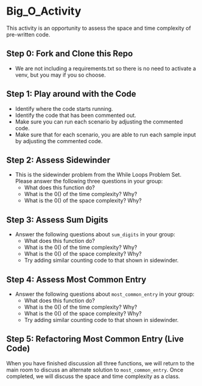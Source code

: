 # Big_O_Activity
This activity is an opportunity to assess the space and time complexity of pre-written code.

## Step 0: Fork and Clone this Repo
- We are not including a requirements.txt so there is no need to activate a venv, but you may if you so choose.

## Step 1: Play around with the Code
- Identify where the code starts running.
- Identify the code that has been commented out.
- Make sure you can run each scenario by adjusting the commented code.
- Make sure that for each scenario, you are able to run each sample input by adjusting the commented code.

## Step 2: Assess Sidewinder
- This is the sidewinder problem from the While Loops Problem Set. Please answer the following three questions in your group:
  - What does this function do?
  - What is the 0() of the time complexity? Why?
  - What is the 0() of the space complexity? Why?

## Step 3: Assess Sum Digits
- Answer the following questions about `sum_digits` in your group:
  - What does this function do?
   - What is the 0() of the time complexity? Why?
  - What is the 0() of the space complexity? Why?
  - Try adding similar counting code to that shown in sidewinder.


## Step 4: Assess Most Common Entry
- Answer the following questions about `most_common_entry` in your group:
  - What does this function do?
   - What is the 0() of the time complexity? Why?
  - What is the 0() of the space complexity? Why?
  - Try adding similar counting code to that shown in sidewinder.

## Step 5: Refactoring Most Common Entry (Live Code)

When you have finished discussion all three functions, we will return to the main room to discuss an alternate solution to `most_common_entry`. Once completed, we will discuss the space and time complexity as a class.